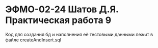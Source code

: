 # ЭФМО-02-24 Шатов Д.Я. Практическая работа 9
Код для создания бд и наполнения её тестовыми данными лежит в файле createAndInsert.sql
